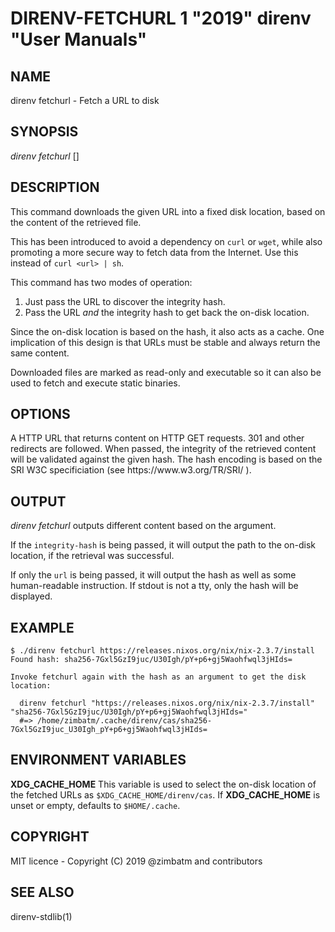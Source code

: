 DIRENV-FETCHURL 1 "2019" direnv "User Manuals"
==============================================

NAME
----

direnv fetchurl - Fetch a URL to disk

SYNOPSIS
--------

*direnv fetchurl* <url> [<integrity-hash>]

DESCRIPTION
-----------

This command downloads the given URL into a fixed disk location, based on the
content of the retrieved file.

This has been introduced to avoid a dependency on `curl` or `wget`, while also
promoting a more secure way to fetch data from the Internet. Use this instead
of `curl <url> | sh`.

This command has two modes of operation:

1. Just pass the URL to discover the integrity hash.
2. Pass the URL *and* the integrity hash to get back the on-disk location.

Since the on-disk location is based on the hash, it also acts as a cache. One
implication of this design is that URLs must be stable and always return the
same content.

Downloaded files are marked as read-only and executable so it can also be used
to fetch and execute static binaries.

OPTIONS
-------

<url>
    A HTTP URL that returns content on HTTP GET requests. 301 and other
    redirects are followed.

<integrity-hash>
    When passed, the integrity of the retrieved content will be validated
    against the given hash. The hash encoding is based on the SRI W3C
    specificiation (see https://www.w3.org/TR/SRI/ ).

OUTPUT
------

*direnv fetchurl* outputs different content based on the argument.

If the `integrity-hash` is being passed, it will output the path to the
on-disk location, if the retrieval was successful.

If only the `url` is being passed, it will output the hash as well as some
human-readable instruction. If stdout is not a tty, only the hash will be
displayed.

EXAMPLE
-------

    $ ./direnv fetchurl https://releases.nixos.org/nix/nix-2.3.7/install
    Found hash: sha256-7Gxl5GzI9juc/U30Igh/pY+p6+gj5Waohfwql3jHIds=

    Invoke fetchurl again with the hash as an argument to get the disk location:

      direnv fetchurl "https://releases.nixos.org/nix/nix-2.3.7/install" "sha256-7Gxl5GzI9juc/U30Igh/pY+p6+gj5Waohfwql3jHIds="
      #=> /home/zimbatm/.cache/direnv/cas/sha256-7Gxl5GzI9juc_U30Igh_pY+p6+gj5Waohfwql3jHIds=

ENVIRONMENT VARIABLES
---------------------

**XDG_CACHE_HOME**
    This variable is used to select the on-disk location of the fetched URLs
    as `$XDG_CACHE_HOME/direnv/cas`. If **XDG_CACHE_HOME** is unset or empty,
    defaults to `$HOME/.cache`.

COPYRIGHT
---------

MIT licence - Copyright (C) 2019 @zimbatm and contributors

SEE ALSO
--------

direnv-stdlib(1)

